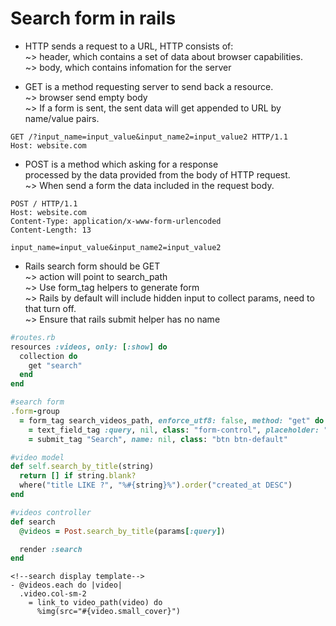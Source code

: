 # Search form in rails
* HTTP sends a request to a URL, HTTP consists of:    
~> header, which contains a set of data about browser capabilities.  
~> body, which contains infomation for the server

* GET is a method requesting server to send back a resource.  
~> browser send empty body  
~> If a form is sent, the sent data will get appended to URL by name/value pairs.  
```
GET /?input_name=input_value&input_name2=input_value2 HTTP/1.1
Host: website.com
```

* POST is a method which asking for a response  
processed by the data provided from the body of HTTP request.  
~> When send a form the data included in the request body.  
```
POST / HTTP/1.1
Host: website.com
Content-Type: application/x-www-form-urlencoded
Content-Length: 13

input_name=input_value&input_name2=input_value2
```

* Rails search form should be GET  
~> action will point to search_path  
~> Use form_tag helpers to generate form  
~> Rails by default will include hidden input to collect params, need to that turn off.  
~> Ensure that rails submit helper has no name  

```ruby
#routes.rb
resources :videos, only: [:show] do
  collection do
    get "search"
  end
end
```

```ruby
#search form
.form-group
  = form_tag search_videos_path, enforce_utf8: false, method: "get" do
    = text_field_tag :query, nil, class: "form-control", placeholder: "Search goes here"
    = submit_tag "Search", name: nil, class: "btn btn-default"
```

```ruby
#video model
def self.search_by_title(string)
  return [] if string.blank?
  where("title LIKE ?", "%#{string}%").order("created_at DESC")
end
```

```ruby
#videos controller
def search
  @videos = Post.search_by_title(params[:query])

  render :search
end
```

```haml
<!--search display template-->
- @videos.each do |video|
  .video.col-sm-2
    = link_to video_path(video) do
      %img(src="#{video.small_cover}")
```